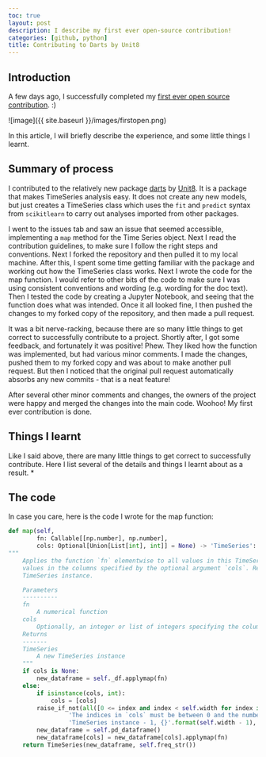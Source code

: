 ```yaml
---
toc: true
layout: post
description: I describe my first ever open-source contribution!
categories: [github, python]
title: Contributing to Darts by Unit8
---
```



## Introduction
A few days ago, I successfully completed my [first ever open source contribution](https://github.com/unit8co/darts/pull/163). :)

![image]({{ site.baseurl }}/images/firstopen.png)

In this article, I will briefly describe the experience, and some little things I learnt.

## Summary of process
I contributed to the relatively new package [darts](https://github.com/unit8co/darts) by [Unit8](https://unit8.co/). It is a package that makes TimeSeries analysis easy. It does not create any new models, but just creates a TimeSeries class which uses the `fit` and `predict` syntax from `scikitlearn` to carry out analyses imported from other packages.

I went to the issues tab and saw an issue that seemed accessible, implementing a `map` method for the Time Series object. Next I read the contribution guidelines, to make sure I follow the right steps and conventions. Next I forked the repository and then pulled it to my local machine.  After this, I spent some time getting familiar with the package and working out how the TimeSeries class works. Next I wrote the code for the map function. I would refer to other bits of the code to make sure I was using consistent conventions and wording (e.g. wording for the doc text). Then I tested the code by creating a Jupyter Notebook, and seeing that the function does what was intended. Once it all looked fine, I then pushed the changes to my forked copy of the repository, and then made a pull request.

It was a bit nerve-racking, because there are so many little things to get correct to successfully contribute to a project. Shortly after, I got some feedback, and fortunately it was positive! Phew. They liked how the function was implemented, but had various minor comments. I made the changes, pushed them to my forked copy and was about to make another pull request. But then I noticed that the original pull request automatically absorbs any new commits - that is a neat feature!

After several other minor comments and changes, the owners of the project were happy and merged the changes into the main code. Woohoo! My first ever contribution is done.

## Things I learnt
Like I said above, there are many little things to get correct to successfully contribute. Here I list several of the details and things I learnt about as a result.
*

## The code
In case you care, here is the code I wrote for the map function:

```python
def map(self,
        fn: Callable[[np.number], np.number],
        cols: Optional[Union[List[int], int]] = None) -> 'TimeSeries':
"""
    Applies the function `fn` elementwise to all values in this TimeSeries, or, to only those
    values in the columns specified by the optional argument `cols`. Returns a new
    TimeSeries instance.

    Parameters
    ----------
    fn
        A numerical function
    cols
        Optionally, an integer or list of integers specifying the column(s) onto which fn should be applied
    Returns
    -------
    TimeSeries
        A new TimeSeries instance
    """
    if cols is None:
        new_dataframe = self._df.applymap(fn)
    else:
        if isinstance(cols, int):
            cols = [cols]
        raise_if_not(all([0 <= index and index < self.width for index in cols]),
                 'The indices in `cols` must be between 0 and the number of components of the current '
                 'TimeSeries instance - 1, {}'.format(self.width - 1), logger)
        new_dataframe = self.pd_dataframe()
        new_dataframe[cols] = new_dataframe[cols].applymap(fn)
    return TimeSeries(new_dataframe, self.freq_str())
```
